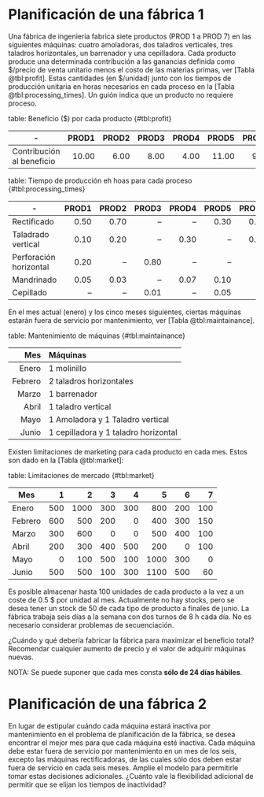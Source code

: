 # Planificación de una fábrica 1

Una fábrica de ingeniería fabrica siete productos (PROD 1 a PROD 7) en las siguientes máquinas: cuatro amoladoras, dos taladros verticales, tres taladros horizontales, un barrenador y una cepilladora. Cada producto produce una determinada contribución a las ganancias definida como \$/precio de venta unitario menos el costo de las materias primas, ver [Tabla @tbl:profit]. Estas cantidades (en \$/unidad) junto con los tiempos de producción unitaria en horas necesarios en cada proceso en la [Tabla @tbl:processing_times]. Un guión indica que un producto no requiere proceso.


table: Beneficio (\$) por cada producto {#tbl:profit}

| -                         | PROD1 | PROD2 | PROD3 | PROD4 | PROD5 | PROD6 | PROD7 |
|---------------------------|------:|------:|------:|------:|------:|------:|------:|
| Contribución al beneficio | 10.00 |  6.00 |  8.00 |  4.00 | 11.00 |  9.00 |  3.00 |


table: Tiempo de producción eh hoas para cada proceso {#tbl:processing_times}

| -                      | PROD1 | PROD2 | PROD3 | PROD4 | PROD5 | PROD6 | PROD7 |
|------------------------|------:|------:|------:|------:|------:|------:|------:|
| Rectificado            |  0.50 |  0.70 |     – |     – |  0.30 |  0.20 |  0.50 |
| Taladrado vertical     |  0.10 |  0.20 |     – |  0.30 |     – |  0.60 |     – |
| Perforación horizontal |  0.20 |     – |  0.80 |     – |     – |     – |  0.60 |
| Mandrinado             |  0.05 |  0.03 |     – |  0.07 |  0.10 |     – |  0.08 |
| Cepillado              |     – |     – |  0.01 |     – |  0.05 |     – |  0.05 |

En el mes actual (enero) y los cinco meses siguientes, ciertas máquinas estarán fuera de servicio por mantenimiento, ver [Tabla @tbl:maintainance].

table: Mantenimiento de máquinas {#tbl:maintainance}

|     Mes | Máquinas                              |
|--------:|:--------------------------------------|
|   Enero | 1 molinillo                           |
| Febrero | 2 taladros horizontales               |
|   Marzo | 1 barrenador                          |
|   Abril | 1 taladro vertical                    |
|    Mayo | 1 Amoladora y 1 Taladro vertical      |
|   Junio | 1 cepilladora y 1 taladro horizontal |


Existen limitaciones de marketing para cada producto en cada mes. Estos son
dado en la [Tabla @tbl:market]:


table: Limitaciones de mercado {#tbl:market}

| Mes     |   1 |    2 |   3 |   4 |    5 |   6 |   7 |
|---------|----:|-----:|----:|----:|-----:|----:|----:|
| Enero   | 500 | 1000 | 300 | 300 |  800 | 200 | 100 |
| Febrero | 600 |  500 | 200 |   0 |  400 | 300 | 150 |
| Marzo   | 300 |  600 |   0 |   0 |  500 | 400 | 100 |
| Abril   | 200 |  300 | 400 | 500 |  200 |   0 | 100 |
| Mayo    |   0 |  100 | 500 | 100 | 1000 | 300 |   0 |
| Junio   | 500 |  500 | 100 | 300 | 1100 | 500 |  60 |


Es posible almacenar hasta 100 unidades de cada producto a la vez a un coste de 0.5 \$ por unidad al mes. Actualmente no hay stocks, pero se desea tener un stock de 50 de cada tipo de producto a finales de junio.
La fábrica trabaja seis días a la semana con dos turnos de 8 h cada día. No es necesario considerar problemas de secuenciación.

¿Cuándo y qué debería fabricar la fábrica para maximizar el beneficio total? Recomendar cualquier aumento de precio y el valor de adquirir máquinas nuevas.

NOTA: Se puede suponer que cada mes consta **sólo de 24 días hábiles**.


# Planificación de una fábrica 2

En lugar de estipular cuándo cada máquina estará inactiva por mantenimiento en el problema de planificación de la fábrica, se desea encontrar el mejor mes para que cada máquina esté inactiva. Cada máquina debe estar fuera de servicio por mantenimiento en un mes de los seis, excepto las máquinas rectificadoras, de las cuales sólo dos deben estar fuera de servicio en cada seis meses. Amplíe el modelo para permitirle tomar estas decisiones adicionales. ¿Cuánto vale la flexibilidad adicional de permitir que se elijan los tiempos de inactividad?
